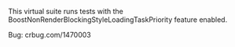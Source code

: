 This virtual suite runs tests with the
BoostNonRenderBlockingStyleLoadingTaskPriority feature enabled.

Bug: crbug.com/1470003